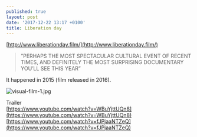 ```yaml
---
published: true
layout: post
date: '2017-12-22 13:17 +0100'
title: Liberation day
---
```

[http://www.liberationday.film/](http://www.liberationday.film/)

> ”PERHAPS THE MOST SPECTACULAR CULTURAL
EVENT OF RECENT TIMES, AND DEFINITELY THE MOST
SURPRISING DOCUMENTARY YOU’LL SEE THIS YEAR”

It happened in 2015 (film released in 2016).

![visual-film-1.jpg]({{site.baseurl}}/media/visual-film-1.jpg)

Trailer  
[https://www.youtube.com/watch?v=WBuYjttUQn8](https://www.youtube.com/watch?v=WBuYjttUQn8)  
[https://www.youtube.com/watch?v=fJPjaaNTZeQ](https://www.youtube.com/watch?v=fJPjaaNTZeQ)
